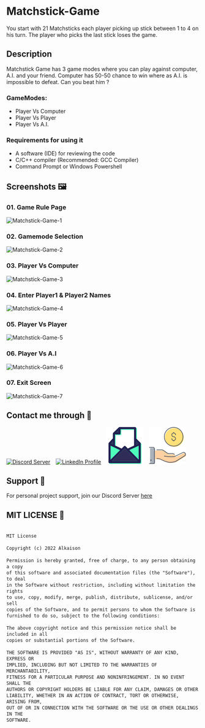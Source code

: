 # Matchstick-Game

You start with 21 Matchsticks each player picking up stick between 1 to 4 on his turn. The player who picks the last stick loses the game.

## Description

Matchstick Game has 3 game modes where you can play against computer, A.I. and your friend. Computer has 50-50 chance to win where as A.I. is impossible to defeat. Can you beat him ?

### GameModes:

- Player Vs Computer
- Player Vs Player
- Player Vs A.I.

### Requirements for using it

- A software (IDE) for reviewing the code
- C/C++ compiler (Recommended: GCC Compiler)
- Command Prompt or Windows Powershell

## Screenshots 🖼️

### 01. Game Rule Page

![Matchstick-Game-1](https://github.com/Alkaison/Matchstick-Game/blob/main/Images/Matchstick-Game-1.png)

### 02. Gamemode Selection

![Matchstick-Game-2](https://github.com/Alkaison/Matchstick-Game/blob/main/Images/Matchstick-Game-2.png)

### 03. Player Vs Computer

![Matchstick-Game-3](https://github.com/Alkaison/Matchstick-Game/blob/main/Images/Matchstick-Game-3.png)

### 04. Enter Player1 & Player2 Names

![Matchstick-Game-4](https://github.com/Alkaison/Matchstick-Game/blob/main/Images/Matchstick-Game-4.png)

### 05. Player Vs Player

![Matchstick-Game-5](https://github.com/Alkaison/Matchstick-Game/blob/main/Images/Matchstick-Game-5.png)

### 06. Player Vs A.I

![Matchstick-Game-6](https://github.com/Alkaison/Matchstick-Game/blob/main/Images/Matchstick-Game-6.png)

### 07. Exit Screen

![Matchstick-Game-7](https://github.com/Alkaison/Matchstick-Game/blob/main/Images/Matchstick-Game-7.png)

## Contact me through 📨

[![Discord Server](https://github.com/gauravghongde/social-icons/blob/master/SVG/Color/Discord.svg)](https://discord.gg/dF4PHxbHpA)
&ensp;
[![LinkedIn Profile](https://github.com/gauravghongde/social-icons/blob/master/SVG/Color/LinkedIN.svg)](https://www.linkedin.com/in/alkaison)
&ensp;
[![MailID](https://github.com/Alkaison/GitBashDemo/blob/main/mail.svg)](mailto:505ganeshmourya@gmail.com)
&ensp;
[![Ko-Fi Profile](https://github.com/Alkaison/GitBashDemo/blob/main/donate.svg)](https://ko-fi.com/alkaison)

## Support 🧩

For personal project support, join our Discord Server [here](https://discord.gg/dF4PHpA "Byte Hub Discord")

## MIT LICENSE 📔

```LICENSE

MIT License

Copyright (c) 2022 Alkaison

Permission is hereby granted, free of charge, to any person obtaining a copy
of this software and associated documentation files (the "Software"), to deal
in the Software without restriction, including without limitation the rights
to use, copy, modify, merge, publish, distribute, sublicense, and/or sell
copies of the Software, and to permit persons to whom the Software is
furnished to do so, subject to the following conditions:

The above copyright notice and this permission notice shall be included in all
copies or substantial portions of the Software.

THE SOFTWARE IS PROVIDED "AS IS", WITHOUT WARRANTY OF ANY KIND, EXPRESS OR
IMPLIED, INCLUDING BUT NOT LIMITED TO THE WARRANTIES OF MERCHANTABILITY,
FITNESS FOR A PARTICULAR PURPOSE AND NONINFRINGEMENT. IN NO EVENT SHALL THE
AUTHORS OR COPYRIGHT HOLDERS BE LIABLE FOR ANY CLAIM, DAMAGES OR OTHER
LIABILITY, WHETHER IN AN ACTION OF CONTRACT, TORT OR OTHERWISE, ARISING FROM,
OUT OF OR IN CONNECTION WITH THE SOFTWARE OR THE USE OR OTHER DEALINGS IN THE
SOFTWARE.
```
